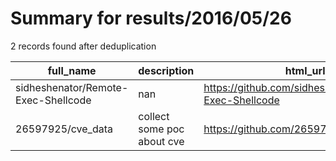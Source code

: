 
# Summary for results/2016/05/26
    
2 records found after deduplication

| full_name | description | html_url | matched_list | matched_count | pushed_at | size | stargazers_count | language | forks_count | vul_ids |
|-------------------------------------|----------------------------|--------------------------------------------------------|----------------|-----------------|---------------------------|--------|--------------------|------------|---------------|-----------|
| sidheshenator/Remote-Exec-Shellcode | nan | https://github.com/sidheshenator/Remote-Exec-Shellcode | ['shellcode'] | 1 | 2016-05-26 21:17:25+00:00 | 0 | 0 | nan | 0 | [] |
| 26597925/cve_data | collect some poc about cve | https://github.com/26597925/cve_data | ['cve poc'] | 1 | 2016-05-26 10:17:53+00:00 | 1694 | 0 | C | 0 | [] |
